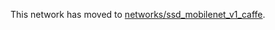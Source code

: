 This network has moved to [networks/ssd_mobilenet_v1_caffe](../../networks/ssd_mobilenet_v1_caffe).
